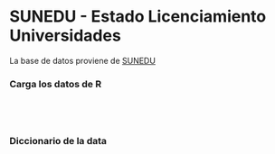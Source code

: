 # SUNEDU - Estado Licenciamiento Universidades

La base de datos proviene de [SUNEDU](https://www.datosabiertos.gob.pe/dataset/sunedu-estado-licenciamiento-universidades)


### Carga los datos de R

```{r}




```

### Diccionario de la data


